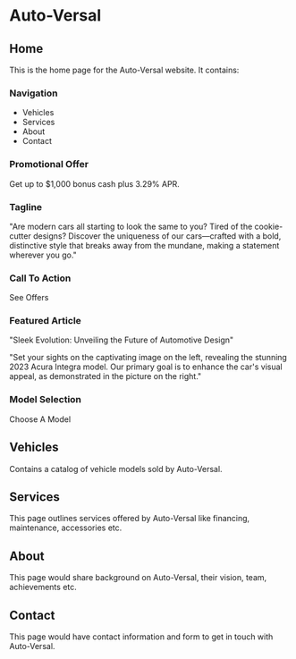 
# Auto-Versal

## Home

This is the home page for the Auto-Versal website. It contains:

### Navigation

- Vehicles
- Services  
- About
- Contact

### Promotional Offer

Get up to $1,000 bonus cash plus 3.29% APR.

### Tagline

"Are modern cars all starting to look the same to you? Tired of the cookie-cutter designs? Discover the uniqueness of our cars—crafted with a bold, distinctive style that breaks away from the mundane, making a statement wherever you go."

### Call To Action

See Offers

### Featured Article 

"Sleek Evolution: Unveiling the Future of Automotive Design"

"Set your sights on the captivating image on the left, revealing the stunning 2023 Acura Integra model. Our primary goal is to enhance the car's visual appeal, as demonstrated in the picture on the right."

### Model Selection

Choose A Model

## Vehicles

 Contains a catalog of vehicle models sold by Auto-Versal.

## Services

This page outlines services offered by Auto-Versal like financing, maintenance, accessories etc.

## About 

This page would share background on Auto-Versal, their vision, team, achievements etc.

## Contact

This page would have contact information and form to get in touch with Auto-Versal.
